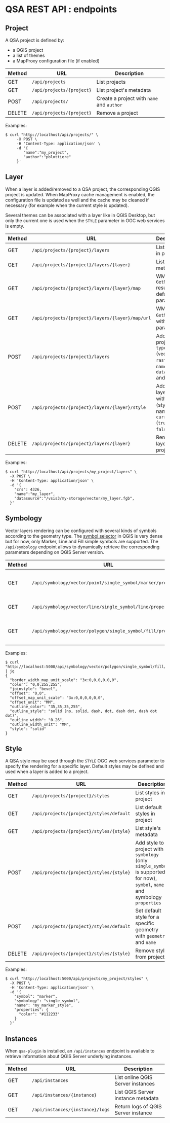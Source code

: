 # QSA REST API : endpoints

## Project

A QSA project is defined by:

* a QGIS project
* a list of themes
* a MapProxy configuration file (if enabled)

| Method  |                      URL                      |         Description                        |
|---------|-----------------------------------------------|--------------------------------------------|
| GET     | `/api/projects`                               | List projects                              |
| GET     | `/api/projects/{project}`                     | List project's metadata                    |
| POST    | `/api/projects/`                              | Create a project with `name` and `author`  |
| DELETE  | `/api/projects/{project}`                     | Remove a project                           |

Examples:

``` shell
$ curl "http://localhost/api/projects/" \
     -X POST \
     -H 'Content-Type: application/json' \
     -d '{
        "name":"my_project",
        "author":"pblottiere"
     }'
```

## Layer

When a layer is added/removed to a QSA project, the corresponding QGIS project
is updated. When MapProxy cache management is enabled, the configuration file is
updated as well and the cache may be cleaned if necessary (for example when the
current style is updated).

Several themes can be associated with a layer like in QGIS Desktop, but only
the current one is used when the `STYLE` parameter in OGC web services is
empty.

| Method  |                      URL                         |         Description                                                                      |
|---------|--------------------------------------------------|------------------------------------------------------------------------------------------|
| GET     | `/api/projects/{project}/layers`                 | List layers in project                                                                   |
| GET     | `/api/projects/{project}/layers/{layer}`         | List layer's metadata                                                                    |
| GET     | `/api/projects/{project}/layers/{layer}/map`     | WMS `GetMap` result with default parameters                                              |
| GET     | `/api/projects/{project}/layers/{layer}/map/url` | WMS `GetMap` URL with default parameters                                                 |
| POST    | `/api/projects/{project}/layers`                 | Add layer to project with `type` (`vector` or `raster`), `name`, `datasource` and `crs`  |
| POST    | `/api/projects/{project}/layers/{layer}/style`   | Add/Update layer's style with `name` (style name) and `current` (`true` or `false`)      |
| DELETE  | `/api/projects/{project}/layers/{layer}`         | Remove layer from project                                                                |

Examples:

```` shell
$ curl "http://localhost/api/projects/my_project/layers" \
  -X POST \
  -H 'Content-Type: application/json' \
  -d '{
    "crs": 4326,
    "name":"my_layer",
    "datasource":"/vsis3/my-storage/vector/my_layer.fgb",
  }'
````

## Symbology

Vector layers rendering can be configured with several kinds of symbols
according to the geometry type. The [symbol selector](https://docs.qgis.org/3.34/en/docs/user_manual/style_library/symbol_selector.html)
in QGIS is very dense but for now, only Marker, Line and Fill simple symbols
are supported. The `/api/symbology` endpoint allows to dynamically retrieve the
corresponding parameters depending on QGIS Server version.

| Method  |                      URL                                      |         Description              |
|---------|---------------------------------------------------------------|----------------------------------|
| GET     | `/api/symbology/vector/point/single_symbol/marker/properties` | Marker simple symbol properties  |
| GET     | `/api/symbology/vector/line/single_symbol/line/properties`    | Line simple symbol properties    |
| GET     | `/api/symbology/vector/polygon/single_symbol/fill/properties` | Polygon simple symbol properties |

Examples:

```` shell
$ curl "http://localhost:5000/api/symbology/vector/polygon/single_symbol/fill/properties" | jq
{
  "border_width_map_unit_scale": "3x:0,0,0,0,0,0",
  "color": "0,0,255,255",
  "joinstyle": "bevel",
  "offset": "0,0",
  "offset_map_unit_scale": "3x:0,0,0,0,0,0",
  "offset_unit": "MM",
  "outline_color": "35,35,35,255",
  "outline_style": "solid (no, solid, dash, dot, dash dot, dash dot dot)",
  "outline_width": "0.26",
  "outline_width_unit": "MM",
  "style": "solid"
}
````


## Style

A QSA style may be used through the `STYLE` OGC web services parameter to
specify the rendering for a specific layer. Default styles may be defined and
used when a layer is added to a project.

| Method  |                      URL                      |         Description                                                                                                            |
|---------|-----------------------------------------------|--------------------------------------------------------------------------------------------------------------------------------|
| GET     | `/api/projects/{project}/styles`              | List styles in project                                                                                                         |
| GET     | `/api/projects/{project}/styles/default`      | List default styles in project                                                                                                 |
| GET     | `/api/projects/{project}/styles/{style}`      | List style's metadata                                                                                                          |
| POST    | `/api/projects/{project}/styles/{style}`      | Add style to project with `symbology` (only `single_symbol` is supported for now), `symbol`, `name` and symbology `properties` |
| POST    | `/api/projects/{project}/styles/default`      | Set default style for a specific geometry with `geometry` and `name`                                                           |
| DELETE  | `/api/projects/{project}/styles/{style}`      | Remove style from project                                                                                                      |

Examples:

```` shell
$ curl "http://localhost:5000/api/projects/my_project/styles" \
  -X POST \
  -H 'Content-Type: application/json' \
  -d '{
    "symbol": "marker",
    "symbology": "single_symbol",
    "name": "my_marker_style",
    "properties": {
      "color": "#112233"
    }
  }'
````


## Instances

When `qsa-plugin` is installed, an `/api/instances` endpoint is available to
retrieve information about QGIS Server underlying instances.

| Method  |                      URL                      |         Description                        |
|---------|-----------------------------------------------|--------------------------------------------|
| GET     | `/api/instances`                              | List online QGIS Server instances          |
| GET     | `/api/instances/{instance}`                   | List QGIS Server instance metadata         |
| GET     | `/api/instances/{instance}/logs`              | Return logs of QGIS Server instance        |
